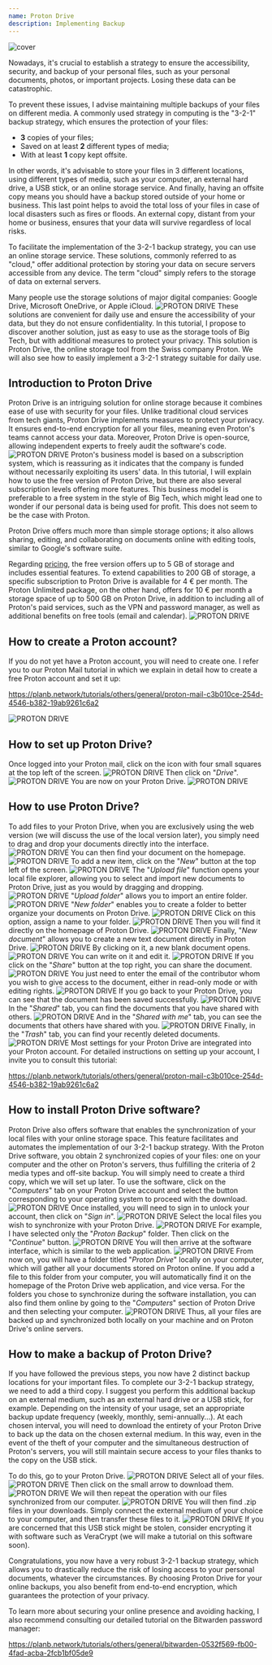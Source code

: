 ```yaml
---
name: Proton Drive
description: Implementing Backup
---
```

![cover](assets/cover.webp)

Nowadays, it's crucial to establish a strategy to ensure the accessibility, security, and backup of your personal files, such as your personal documents, photos, or important projects. Losing these data can be catastrophic.

To prevent these issues, I advise maintaining multiple backups of your files on different media. A commonly used strategy in computing is the "3-2-1" backup strategy, which ensures the protection of your files:
- **3** copies of your files;
- Saved on at least **2** different types of media;
- With at least **1** copy kept offsite.

In other words, it's advisable to store your files in 3 different locations, using different types of media, such as your computer, an external hard drive, a USB stick, or an online storage service. And finally, having an offsite copy means you should have a backup stored outside of your home or business. This last point helps to avoid the total loss of your files in case of local disasters such as fires or floods. An external copy, distant from your home or business, ensures that your data will survive regardless of local risks.

To facilitate the implementation of the 3-2-1 backup strategy, you can use an online storage service. These solutions, commonly referred to as "cloud," offer additional protection by storing your data on secure servers accessible from any device. The term "cloud" simply refers to the storage of data on external servers.

Many people use the storage solutions of major digital companies: Google Drive, Microsoft OneDrive, or Apple iCloud.
![PROTON DRIVE](assets/notext/01.webp)
These solutions are convenient for daily use and ensure the accessibility of your data, but they do not ensure confidentiality. In this tutorial, I propose to discover another solution, just as easy to use as the storage tools of Big Tech, but with additional measures to protect your privacy. This solution is Proton Drive, the online storage tool from the Swiss company Proton. We will also see how to easily implement a 3-2-1 strategy suitable for daily use.

## Introduction to Proton Drive
Proton Drive is an intriguing solution for online storage because it combines ease of use with security for your files. Unlike traditional cloud services from tech giants, Proton Drive implements measures to protect your privacy. It ensures end-to-end encryption for all your files, meaning even Proton's teams cannot access your data. Moreover, Proton Drive is open-source, allowing independent experts to freely audit the software's code.
![PROTON DRIVE](assets/notext/02.webp)
Proton's business model is based on a subscription system, which is reassuring as it indicates that the company is funded without necessarily exploiting its users' data. In this tutorial, I will explain how to use the free version of Proton Drive, but there are also several subscription levels offering more features. This business model is preferable to a free system in the style of Big Tech, which might lead one to wonder if our personal data is being used for profit. This does not seem to be the case with Proton.

Proton Drive offers much more than simple storage options; it also allows sharing, editing, and collaborating on documents online with editing tools, similar to Google's software suite.

Regarding [pricing](https://proton.me/pricing), the free version offers up to 5 GB of storage and includes essential features. To extend capabilities to 200 GB of storage, a specific subscription to Proton Drive is available for 4 € per month. The Proton Unlimited package, on the other hand, offers for 10 € per month a storage space of up to 500 GB on Proton Drive, in addition to including all of Proton's paid services, such as the VPN and password manager, as well as additional benefits on free tools (email and calendar).
![PROTON DRIVE](assets/notext/03.webp)
## How to create a Proton account?

If you do not yet have a Proton account, you will need to create one. I refer you to our Proton Mail tutorial in which we explain in detail how to create a free Proton account and set it up:

https://planb.network/tutorials/others/general/proton-mail-c3b010ce-254d-4546-b382-19ab9261c6a2

![PROTON DRIVE](assets/notext/04.webp)
## How to set up Proton Drive?

Once logged into your Proton mail, click on the icon with four small squares at the top left of the screen.
![PROTON DRIVE](assets/notext/05.webp)
Then click on "*Drive*".
![PROTON DRIVE](assets/notext/06.webp)
You are now on your Proton Drive.
![PROTON DRIVE](assets/notext/07.webp)
## How to use Proton Drive?
To add files to your Proton Drive, when you are exclusively using the web version (we will discuss the use of the local version later), you simply need to drag and drop your documents directly into the interface. ![PROTON DRIVE](assets/notext/08.webp) You can then find your document on the homepage. ![PROTON DRIVE](assets/notext/09.webp) To add a new item, click on the "*New*" button at the top left of the screen. ![PROTON DRIVE](assets/notext/10.webp) The "*Upload file*" function opens your local file explorer, allowing you to select and import new documents to Proton Drive, just as you would by dragging and dropping. ![PROTON DRIVE](assets/notext/11.webp) "*Upload folder*" allows you to import an entire folder. ![PROTON DRIVE](assets/notext/12.webp) "*New folder*" enables you to create a folder to better organize your documents on Proton Drive. ![PROTON DRIVE](assets/notext/13.webp) Click on this option, assign a name to your folder. ![PROTON DRIVE](assets/notext/14.webp) Then you will find it directly on the homepage of Proton Drive. ![PROTON DRIVE](assets/notext/15.webp) Finally, "*New document*" allows you to create a new text document directly in Proton Drive. ![PROTON DRIVE](assets/notext/16.webp) By clicking on it, a new blank document opens. ![PROTON DRIVE](assets/notext/17.webp) You can write on it and edit it. ![PROTON DRIVE](assets/notext/18.webp) If you click on the "*Share*" button at the top right, you can share the document. ![PROTON DRIVE](assets/notext/19.webp) You just need to enter the email of the contributor whom you wish to give access to the document, either in read-only mode or with editing rights. ![PROTON DRIVE](assets/notext/20.webp) If you go back to your Proton Drive, you can see that the document has been saved successfully. ![PROTON DRIVE](assets/notext/21.webp) In the "*Shared*" tab, you can find the documents that you have shared with others. ![PROTON DRIVE](assets/notext/22.webp) And in the "*Shared with me*" tab, you can see the documents that others have shared with you. ![PROTON DRIVE](assets/notext/23.webp) Finally, in the "*Trash*" tab, you can find your recently deleted documents. ![PROTON DRIVE](assets/notext/24.webp) Most settings for your Proton Drive are integrated into your Proton account. For detailed instructions on setting up your account, I invite you to consult this tutorial:

https://planb.network/tutorials/others/general/proton-mail-c3b010ce-254d-4546-b382-19ab9261c6a2

## How to install Proton Drive software?
Proton Drive also offers software that enables the synchronization of your local files with your online storage space. This feature facilitates and automates the implementation of our 3-2-1 backup strategy. With the Proton Drive software, you obtain 2 synchronized copies of your files: one on your computer and the other on Proton's servers, thus fulfilling the criteria of 2 media types and off-site backup. You will simply need to create a third copy, which we will set up later.
To use the software, click on the "*Computers*" tab on your Proton Drive account and select the button corresponding to your operating system to proceed with the download.
![PROTON DRIVE](assets/notext/25.webp)
Once installed, you will need to sign in to unlock your account, then click on "*Sign in*".
![PROTON DRIVE](assets/notext/26.webp)
Select the local files you wish to synchronize with your Proton Drive.
![PROTON DRIVE](assets/notext/27.webp)
For example, I have selected only the "*Proton Backup*" folder. Then click on the "*Continue*" button.
![PROTON DRIVE](assets/notext/28.webp)
You will then arrive at the software interface, which is similar to the web application.
![PROTON DRIVE](assets/notext/29.webp)
From now on, you will have a folder titled "*Proton Drive*" locally on your computer, which will gather all your documents stored on Proton online. If you add a file to this folder from your computer, you will automatically find it on the homepage of the Proton Drive web application, and vice versa. For the folders you chose to synchronize during the software installation, you can also find them online by going to the "*Computers*" section of Proton Drive and then selecting your computer.
![PROTON DRIVE](assets/notext/30.webp)
Thus, all your files are backed up and synchronized both locally on your machine and on Proton Drive's online servers.

## How to make a backup of Proton Drive?

If you have followed the previous steps, you now have 2 distinct backup locations for your important files. To complete our 3-2-1 backup strategy, we need to add a third copy.
I suggest you perform this additional backup on an external medium, such as an external hard drive or a USB stick, for example. Depending on the intensity of your usage, set an appropriate backup update frequency (weekly, monthly, semi-annually...). At each chosen interval, you will need to download the entirety of your Proton Drive to back up the data on the chosen external medium. In this way, even in the event of the theft of your computer and the simultaneous destruction of Proton's servers, you will still maintain secure access to your files thanks to the copy on the USB stick.

To do this, go to your Proton Drive.
![PROTON DRIVE](assets/notext/31.webp)
Select all of your files.
![PROTON DRIVE](assets/notext/32.webp)
Then click on the small arrow to download them.
![PROTON DRIVE](assets/notext/33.webp)
We will then repeat the operation with our files synchronized from our computer.
![PROTON DRIVE](assets/notext/34.webp)
You will then find .zip files in your downloads. Simply connect the external medium of your choice to your computer, and then transfer these files to it.
![PROTON DRIVE](assets/notext/35.webp)
If you are concerned that this USB stick might be stolen, consider encrypting it with software such as VeraCrypt (we will make a tutorial on this software soon).

Congratulations, you now have a very robust 3-2-1 backup strategy, which allows you to drastically reduce the risk of losing access to your personal documents, whatever the circumstances. By choosing Proton Drive for your online backups, you also benefit from end-to-end encryption, which guarantees the protection of your privacy.

To learn more about securing your online presence and avoiding hacking, I also recommend consulting our detailed tutorial on the Bitwarden password manager:

https://planb.network/tutorials/others/general/bitwarden-0532f569-fb00-4fad-acba-2fcb1bf05de9
